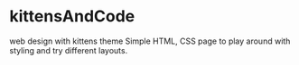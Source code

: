 # kittensAndCode
web design with kittens theme
Simple HTML, CSS page to play around with styling and try different layouts.
